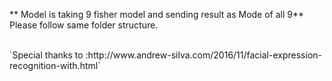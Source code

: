 ** Model is taking 9 fisher model and sending result as Mode of all 9**
<br>
Please follow same folder structure.

<br>
`Special thanks to :http://www.andrew-silva.com/2016/11/facial-expression-recognition-with.html`
